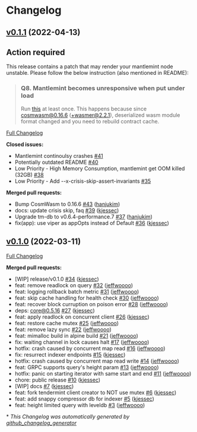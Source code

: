 # Changelog

## [v0.1.1](https://github.com/terra-money/mantlemint/tree/v0.1.1) (2022-04-13)

## Action required

This release contains a patch that may render your mantlemint node unstable. Please follow the below instruction (also mentioned in README):

>
> ### Q8. Mantlemint becomes unresponsive when put under load
> 
> Run [this](https://github.com/YunSuk-Yeo/wasm-cache-rebuilder) at least once. This happens because since cosmwasm@0.16.6 (+wasmer@2.2.1), deserialized wasm module format changed and you need to rebuild contract cache.



[Full Changelog](https://github.com/terra-money/mantlemint/compare/v0.1.0...v0.1.1)

**Closed issues:**

- Mantlemint continoulsy crashes  [\#41](https://github.com/terra-money/mantlemint/issues/41)
- Potentially outdated README [\#40](https://github.com/terra-money/mantlemint/issues/40)
- Low Priority - High Memory Consumption, mantlemint get OOM killed \(32GB\) [\#38](https://github.com/terra-money/mantlemint/issues/38)
- Low Priority - Add --x-crisis-skip-assert-invariants [\#35](https://github.com/terra-money/mantlemint/issues/35)

**Merged pull requests:**

- Bump CosmWasm to 0.16.6 [\#43](https://github.com/terra-money/mantlemint/pull/43) ([hanjukim](https://github.com/hanjukim))
- docs: update crisis skip, faq [\#39](https://github.com/terra-money/mantlemint/pull/39) ([kjessec](https://github.com/kjessec))
- Upgrade tm-db to v0.6.4-performance.7 [\#37](https://github.com/terra-money/mantlemint/pull/37) ([hanjukim](https://github.com/hanjukim))
- fix\(app\): use viper as appOpts instead of Default [\#36](https://github.com/terra-money/mantlemint/pull/36) ([kjessec](https://github.com/kjessec))

## [v0.1.0](https://github.com/terra-money/mantlemint/tree/v0.1.0) (2022-03-11)

[Full Changelog](https://github.com/terra-money/mantlemint/compare/51dc2bba0eeac5bf29b7d213b53ac93846077449...v0.1.0)

**Merged pull requests:**

- \[WIP\] release/v0.1.0 [\#34](https://github.com/terra-money/mantlemint/pull/34) ([kjessec](https://github.com/kjessec))
- feat: remove readlock on query [\#32](https://github.com/terra-money/mantlemint/pull/32) ([jeffwoooo](https://github.com/jeffwoooo))
- feat: logging rollback batch metric [\#31](https://github.com/terra-money/mantlemint/pull/31) ([jeffwoooo](https://github.com/jeffwoooo))
- feat: skip cache handling for health check [\#30](https://github.com/terra-money/mantlemint/pull/30) ([jeffwoooo](https://github.com/jeffwoooo))
- feat: recover block curruption on poison error [\#28](https://github.com/terra-money/mantlemint/pull/28) ([jeffwoooo](https://github.com/jeffwoooo))
- deps: core@0.5.16 [\#27](https://github.com/terra-money/mantlemint/pull/27) ([kjessec](https://github.com/kjessec))
- feat: apply readlock on concurrent client [\#26](https://github.com/terra-money/mantlemint/pull/26) ([kjessec](https://github.com/kjessec))
- feat: restore cache mutex [\#25](https://github.com/terra-money/mantlemint/pull/25) ([jeffwoooo](https://github.com/jeffwoooo))
- feat: remove lazy sync [\#22](https://github.com/terra-money/mantlemint/pull/22) ([jeffwoooo](https://github.com/jeffwoooo))
- feat: mimalloc build in alpine build [\#21](https://github.com/terra-money/mantlemint/pull/21) ([jeffwoooo](https://github.com/jeffwoooo))
- fix: waiting channel in lock causes halt [\#17](https://github.com/terra-money/mantlemint/pull/17) ([jeffwoooo](https://github.com/jeffwoooo))
-  hotfix: crash caused by concurrent map read [\#16](https://github.com/terra-money/mantlemint/pull/16) ([jeffwoooo](https://github.com/jeffwoooo))
- fix: resurrect indexer endpoints [\#15](https://github.com/terra-money/mantlemint/pull/15) ([kjessec](https://github.com/kjessec))
- hotfix: crash caused by concurrent map read write [\#14](https://github.com/terra-money/mantlemint/pull/14) ([jeffwoooo](https://github.com/jeffwoooo))
- feat: GRPC supports query's height param [\#13](https://github.com/terra-money/mantlemint/pull/13) ([jeffwoooo](https://github.com/jeffwoooo))
- hotfix: panic on starting iterator with same start and end [\#11](https://github.com/terra-money/mantlemint/pull/11) ([jeffwoooo](https://github.com/jeffwoooo))
- chore: public release [\#10](https://github.com/terra-money/mantlemint/pull/10) ([kjessec](https://github.com/kjessec))
- \[WIP\] docs [\#7](https://github.com/terra-money/mantlemint/pull/7) ([kjessec](https://github.com/kjessec))
- feat: fork tendermint client creator to NOT use mutex [\#6](https://github.com/terra-money/mantlemint/pull/6) ([kjessec](https://github.com/kjessec))
- feat: add snappy compressor db for indexer [\#5](https://github.com/terra-money/mantlemint/pull/5) ([kjessec](https://github.com/kjessec))
- feat: height limited query with leveldb [\#3](https://github.com/terra-money/mantlemint/pull/3) ([jeffwoooo](https://github.com/jeffwoooo))



\* *This Changelog was automatically generated by [github_changelog_generator](https://github.com/github-changelog-generator/github-changelog-generator)*
